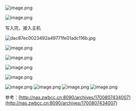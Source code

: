 ![image.png](https://cdn.nlark.com/yuque/0/2024/png/40407567/1710769871505-9a9844e9-1070-454b-a893-c286df96defd.png#averageHue=%23365974&clientId=u73bbe9ad-609f-4&from=paste&height=73&id=uf71d5fcc&originHeight=91&originWidth=432&originalType=binary&ratio=1.25&rotation=0&showTitle=false&size=30545&status=done&style=none&taskId=uf60078fe-d758-4dc9-8e8e-ee21dc1924d&title=&width=345.6)

![image.png](https://cdn.nlark.com/yuque/0/2024/png/40407567/1710769927173-8b1a2fe9-f3de-4c3a-a79d-113ac4af10c9.png#averageHue=%23e6e5e5&clientId=u73bbe9ad-609f-4&from=paste&height=630&id=u3613cc5b&originHeight=787&originWidth=478&originalType=binary&ratio=1.25&rotation=0&showTitle=false&size=47151&status=done&style=none&taskId=u830c4380-8d7f-4777-ba70-3fec20e8747&title=&width=382.4)

写入完，接入主机

![dac87ec0023492a49771fe01adc116b.jpg](https://cdn.nlark.com/yuque/0/2024/jpeg/40407567/1710769984808-79c9b1ef-cb94-4898-bb8e-170dba0fa885.jpeg#averageHue=%232c2e26&clientId=u73bbe9ad-609f-4&from=paste&height=1843&id=udb2484d2&originHeight=2304&originWidth=4096&originalType=binary&ratio=1.25&rotation=0&showTitle=false&size=2232661&status=done&style=none&taskId=ufeb3fec3-1b2f-48d5-8163-48c679daee2&title=&width=3276.8)

![image.png](https://cdn.nlark.com/yuque/0/2024/png/40407567/1710770097985-255bc022-78b5-4450-b81f-99ed45e939e3.png#averageHue=%23d3d7d1&clientId=u73bbe9ad-609f-4&from=paste&height=473&id=u0fd40c7f&originHeight=591&originWidth=1030&originalType=binary&ratio=1.25&rotation=0&showTitle=false&size=187282&status=done&style=none&taskId=ufa23f223-6b53-4d84-8a7d-ec77b1ab80a&title=&width=824)

![image.png](https://cdn.nlark.com/yuque/0/2024/png/40407567/1710770113736-dea69545-1ef9-4e2d-af9e-dd99a71d5533.png#averageHue=%23d6dad4&clientId=u73bbe9ad-609f-4&from=paste&height=534&id=u134b8db1&originHeight=667&originWidth=405&originalType=binary&ratio=1.25&rotation=0&showTitle=false&size=139367&status=done&style=none&taskId=u3ac8a9f4-f59b-485c-9f88-c7ef54f0e43&title=&width=324)

![image.png](https://cdn.nlark.com/yuque/0/2024/png/40407567/1710770134489-f3eca413-2cfc-4270-95cb-3482e91ea7f0.png#averageHue=%23d9dcd6&clientId=u73bbe9ad-609f-4&from=paste&height=364&id=u4872212f&originHeight=455&originWidth=914&originalType=binary&ratio=1.25&rotation=0&showTitle=false&size=179648&status=done&style=none&taskId=uc60e15f5-fb90-4d14-b8f0-f3e5699152b&title=&width=731.2)

![image.png](https://cdn.nlark.com/yuque/0/2024/png/40407567/1710770125493-d7684e2d-1336-428a-9b16-593f3277b037.png#averageHue=%23d5d9d3&clientId=u73bbe9ad-609f-4&from=paste&height=550&id=ue6236d72&originHeight=688&originWidth=394&originalType=binary&ratio=1.25&rotation=0&showTitle=false&size=151181&status=done&style=none&taskId=u93a3fa5c-4818-44e9-81af-fc955f3514d&title=&width=315.2)

![image.png](https://cdn.nlark.com/yuque/0/2024/png/40407567/1710769764809-e09a6058-1ebc-4a73-8db8-512440ef607f.png#averageHue=%23fefff0&clientId=u73bbe9ad-609f-4&from=paste&height=713&id=u9410baec&originHeight=891&originWidth=1624&originalType=binary&ratio=1.25&rotation=0&showTitle=false&size=55060&status=done&style=none&taskId=uf80ce591-8c70-48ed-b37f-f63cf260ec1&title=&width=1299.2)
![image.png](https://cdn.nlark.com/yuque/0/2024/png/40407567/1710769797907-d1e47468-f1a8-4a73-b265-123cb65bb27d.png#averageHue=%23dadac2&clientId=u73bbe9ad-609f-4&from=paste&height=516&id=u3fdc90cf&originHeight=645&originWidth=1077&originalType=binary&ratio=1.25&rotation=0&showTitle=false&size=48583&status=done&style=none&taskId=ua843af1c-47ef-4a51-a4a5-a7297dacc3f&title=&width=861.6)
![image.png](https://cdn.nlark.com/yuque/0/2024/png/40407567/1710769786296-09d8f061-cf59-4ecc-af41-488bc0f631ab.png#averageHue=%23ffffff&clientId=u73bbe9ad-609f-4&from=paste&height=173&id=u297e0c3b&originHeight=216&originWidth=620&originalType=binary&ratio=1.25&rotation=0&showTitle=false&size=12378&status=done&style=none&taskId=ue679f5ba-de0f-4b2b-b999-962318db0c3&title=&width=496)
![image.png](https://cdn.nlark.com/yuque/0/2024/png/40407567/1710769811205-f2727bfa-ba90-4fec-ab73-7ac50712f789.png#averageHue=%232c68d6&clientId=u73bbe9ad-609f-4&from=paste&height=688&id=uebc5f6ef&originHeight=860&originWidth=1288&originalType=binary&ratio=1.25&rotation=0&showTitle=false&size=46898&status=done&style=none&taskId=u3f2c7d26-9148-4054-a99d-8ed3c65d92e&title=&width=1030.4)

参考：[http://nas.zwbcc.cn:8090/archives/1700807434007](http://nas.zwbcc.cn:8090/archives/1700807434007)
